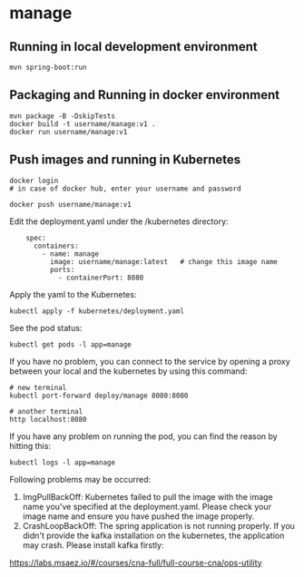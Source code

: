 # manage

## Running in local development environment

```
mvn spring-boot:run
```

## Packaging and Running in docker environment

```
mvn package -B -DskipTests
docker build -t username/manage:v1 .
docker run username/manage:v1
```

## Push images and running in Kubernetes

```
docker login 
# in case of docker hub, enter your username and password

docker push username/manage:v1
```

Edit the deployment.yaml under the /kubernetes directory:
```
    spec:
      containers:
        - name: manage
          image: username/manage:latest   # change this image name
          ports:
            - containerPort: 8080

```

Apply the yaml to the Kubernetes:
```
kubectl apply -f kubernetes/deployment.yaml
```

See the pod status:
```
kubectl get pods -l app=manage
```

If you have no problem, you can connect to the service by opening a proxy between your local and the kubernetes by using this command:
```
# new terminal
kubectl port-forward deploy/manage 8080:8080

# another terminal
http localhost:8080
```

If you have any problem on running the pod, you can find the reason by hitting this:
```
kubectl logs -l app=manage
```

Following problems may be occurred:

1. ImgPullBackOff:  Kubernetes failed to pull the image with the image name you've specified at the deployment.yaml. Please check your image name and ensure you have pushed the image properly.
1. CrashLoopBackOff: The spring application is not running properly. If you didn't provide the kafka installation on the kubernetes, the application may crash. Please install kafka firstly:

https://labs.msaez.io/#/courses/cna-full/full-course-cna/ops-utility

